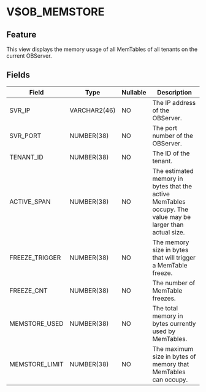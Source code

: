 V$OB_MEMSTORE
==================================

Feature
---------------------------

This view displays the memory usage of all MemTables of all tenants on the current OBServer.

Fields
-----------------------------

| **Field** | **Type** | **Nullable** | **Description** |
|----------------|--------------|----------------|----------------------------------|
| SVR_IP | VARCHAR2(46) | NO | The IP address of the OBServer. |
| SVR_PORT | NUMBER(38) | NO | The port number of the OBServer. |
| TENANT_ID | NUMBER(38) | NO | The ID of the tenant. |
| ACTIVE_SPAN | NUMBER(38) | NO | The estimated memory in bytes that the active MemTables occupy. The value may be larger than actual size. |
| FREEZE_TRIGGER | NUMBER(38) | NO | The memory size in bytes that will trigger a MemTable freeze. |
| FREEZE_CNT | NUMBER(38) | NO | The number of MemTable freezes. |
| MEMSTORE_USED | NUMBER(38) | NO | The total memory in bytes currently used by MemTables. |
| MEMSTORE_LIMIT | NUMBER(38) | NO | The maximum size in bytes of memory that MemTables can occupy. |
